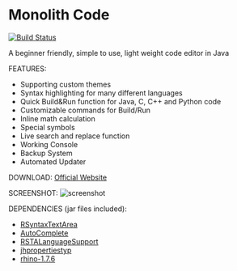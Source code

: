 Monolith Code 
==================

[![Build Status](https://travis-ci.org/Haeri/Monolith-Code.svg?branch=master)](https://travis-ci.org/Haeri/Monolith-Code)

A beginner friendly, simple to use, light weight code editor in Java

FEATURES:
- Supporting custom themes
- Syntax highlighting for many different languages
- Quick Build&Run function for Java, C, C++ and Python code
- Customizable commands for Build/Run
- Inline math calculation
- Special symbols
- Live search and replace function
- Working Console
- Backup System
- Automated Updater
 
 
DOWNLOAD: 
[Official Website](http://monolith-code.net.tiberius.sui-inter.net/)
 
 
SCREENSHOT: 
![screenshot](http://monolith-code.net.tiberius.sui-inter.net/Upload/Monolith_Code_Gif.gif)
 
 
DEPENDENCIES (jar files included):
- [RSyntaxTextArea](https://github.com/Haeri/RSyntaxTextArea)
- [AutoComplete](https://github.com/bobbylight/AutoComplete)
- [RSTALanguageSupport](https://github.com/bobbylight/RSTALanguageSupport)
- [jhpropertiestyp](https://sourceforge.net/projects/jhpropertiestyp)
- [rhino-1.7.6](https://mvnrepository.com/artifact/org.mozilla/rhino/1.7.6)
